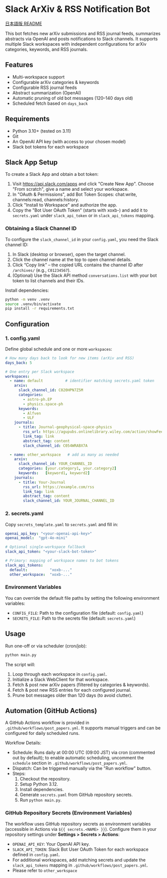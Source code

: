 <!--
  README for Slack ArXiv & RSS Notification Bot
-->
# Slack ArXiv & RSS Notification Bot
[日本語版 README](README.ja.md)

This bot fetches new arXiv submissions and RSS journal feeds, summarizes abstracts via OpenAI and posts notifications to Slack channels. It supports multiple Slack
workspaces with independent configurations for arXiv categories, keywords, and RSS journals.

## Features
- Multi-workspace support
- Configurable arXiv categories & keywords
- Configurable RSS journal feeds
- Abstract summarization (OpenAI)
- Automatic pruning of old bot messages (120–140 days old)
- Scheduled fetch based on `days_back`

## Requirements
- Python 3.10+ (tested on 3.11)
- Git
- An OpenAI API key (with access to your chosen model)
- Slack bot tokens for each workspace
  
## Slack App Setup
To create a Slack App and obtain a bot token:
1. Visit https://api.slack.com/apps and click "Create New App". Choose "From scratch", give a name and select your workspace.
2. In "OAuth & Permissions", add Bot Token Scopes: chat:write, channels:read, channels:history.
3. Click "Install to Workspace" and authorize the app.
4. Copy the "Bot User OAuth Token" (starts with xoxb-) and add it to `secrets.yaml` under `slack_api_token` or in `slack_api_tokens` mapping.

### Obtaining a Slack Channel ID

To configure the `slack_channel_id` in your `config.yaml`, you need the Slack channel ID:
1. In Slack (desktop or browser), open the target channel.
2. Click the channel name at the top to open channel details.
3. Click “Copy link” – the copied URL contains the channel ID after `/archives/` (e.g., `C01234567`).
4. (Optional) Use the Slack API method `conversations.list` with your bot token to list channels and their IDs.

Install dependencies:
```bash
python -m venv .venv
source .venv/bin/activate
pip install -r requirements.txt
```

## Configuration

### 1. config.yaml

Define global schedule and one or more `workspaces`:

```yaml
# How many days back to look for new items (arXiv and RSS)
days_back: 5

# One entry per Slack workspace
workspaces:
  - name: default          # identifier matching secrets.yaml token
    arxiv:
      slack_channel_id: C020HPN7Z5M
      categories:
        - astro-ph.EP
        - physics.space-ph
      keywords:
        - Alfven
        - ULF
    journals:
      - title: Journal-geophysical-space-physics
        rss_url: https://agupubs.onlinelibrary.wiley.com/action/showFeed?jc=21699402&type=etoc&feed=rss
        link_tag: link
        abstract_tag: content
        slack_channel_id: C054WRABX7A

  - name: other_workspace   # add as many as needed
    arxiv:
      slack_channel_id: YOUR_CHANNEL_ID
      categories: [your.category1, your.category2]
      keywords:   [keyword1, keyword2]
    journals:
      - title: Your-Journal
        rss_url: https://example.com/rss
        link_tag: link
        abstract_tag: content
        slack_channel_id: YOUR_JOURNAL_CHANNEL_ID
```

### 2. secrets.yaml

Copy `secrets_template.yaml` to `secrets.yaml` and fill in:

```yaml
openai_api_key: "<your-openai-api-key>"
openai_model:  "gpt-4o-mini"

# Optional single-workspace fallback
slack_api_token: "<your-slack-bot-token>"

# Primary: mapping of workspace names to bot tokens
slack_api_tokens:
  default:          "xoxb-..."
  other_workspace:  "xoxb-..."
```
### Environment Variables

You can override the default file paths by setting the following environment variables:

- `CONFIG_FILE`: Path to the configuration file (default: `config.yaml`)
- `SECRETS_FILE`: Path to the secrets file (default: `secrets.yaml`)

## Usage

Run one-off or via scheduler (cron/job):

```bash
python main.py
```

The script will:
1. Loop through each workspace in `config.yaml`.
2. Initialize a Slack WebClient for that workspace.
3. Fetch & post new arXiv papers (filtered by categories & keywords).
4. Fetch & post new RSS entries for each configured journal.
5. Prune bot messages older than 120 days (to avoid clutter).

## Automation (GitHub Actions)

A GitHub Actions workflow is provided in `.github/workflows/post_papers.yml`. It supports manual triggers and can be configured for daily scheduled runs.

Workflow Details:

- Schedule: Runs daily at 00:00 UTC (09:00 JST) via cron (commented out by default); to enable automatic scheduling, uncomment the `schedule` section in `.github/workflows/post_papers.yml`.
- Dispatch: Can be triggered manually via the "Run workflow" button.
- Steps:
  1. Checkout the repository.
  2. Setup Python 3.12.
  3. Install dependencies.
  4. Generate `secrets.yaml` from GitHub repository secrets.
  5. Run `python main.py`.

### GitHub Repository Secrets (Environment Variables)

The workflow uses GitHub repository secrets as environment variables (accessible in Actions via `${{ secrets.<NAME> }}`).
Configure them in your repository settings under **Settings > Secrets > Actions**:

- `OPENAI_API_KEY`: Your OpenAI API key.
- `SLACK_API_TOKEN`: Slack Bot User OAuth Token for each workspace defined in `config.yaml`.
- For additional workspaces, add matching secrets and update the `slack_api_tokens` mapping in `.github/workflows/post_papers.yml`.
- Please refer to `other_workspace`
